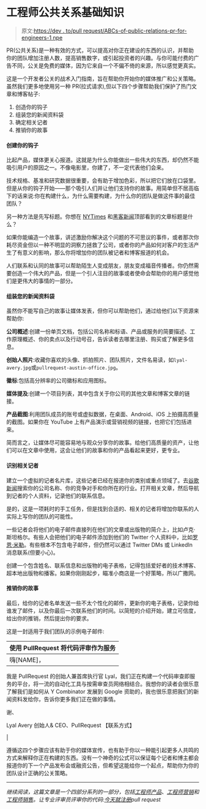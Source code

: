 # 工程师公共关系基础知识

> 原文:[https://dev . to/pull request/ABCs-of-public-relations-pr-for-engineers-1 npe](https://dev.to/pullrequest/abcs-of-public-relations-pr-for-engineers-1npe)

PR(公共关系)是一种有效的方式，可以提高对你正在建设的东西的认识，并帮助你的团队增加注册人数，提高销售数字，或引起投资者的兴趣。与你可能付费的广告不同，公关是免费的媒体，因为它来自一个不偏不倚的来源，所以感觉更真实。

这是一个开发者公关的战术入门指南，旨在帮助你开始你的媒体推广和公关策略。虽然我们更多地使用另一种 PR(拉式请求),但以下四个步骤帮助我们保护了热门文章和博客帖子:

1.  创造你的钩子
2.  组装您的新闻资料袋
3.  确定相关记者
4.  推销你的故事

#### [](#create-your-hook)创建你的钩子

比起产品，媒体更关心报道。这就是为什么你能做出一些伟大的东西，却仍然不能吸引用户的原因之一。不像电影里，你建了，不一定代表他们会来。

技术规格、基准和研究数据很重要，会有助于增加色彩，所以把它们放在口袋里。但是从你的钩子开始——那个吸引人们并让他们支持你的故事。用简单但不居高临下的话来说:你在构建什么，为什么需要构建，为什么你的团队是做这件事的最佳团队？

另一种方法是先写标题。你想在 [NYTimes](https://www.nytimes.com/) 和[黑客新闻](https://news.ycombinator.com/)顶部看到的文章标题是什么？

如果你能编造一个故事，讲述激励你解决这个问题的不可思议的事件，或者那次你耗尽资金但以一种不明显的洞察力拯救了公司，或者你的产品如何对客户的生活产生了有意义的影响，那么你将增加你的团队被记者和博客报道的机会。

人们联系和认同的故事可以帮助陌生人变成朋友，朋友变成福音传播者。你仍然需要创造一个伟大的产品，但是一个引人注目的故事或者使命会帮助你的用户感觉他们是更伟大的事情的一部分。

#### [](#assemble-your-press-kit)组装您的新闻资料袋

虽然你不能写自己的故事让媒体发表，但你可以帮助他们，通过给他们以下资源来帮助你:

**公司概述**:创建一份单页文档，包括公司名称和标语、产品或服务的简要描述、工作原理概述、你的卖点以及行动号召，告诉读者去哪里注册、购买或了解更多信息。

**创始人照片**:收藏你喜欢的头像、抓拍照片、团队照片，文件名易读，如`lyal-avery.jpg`或`pullrequest-austin-office.jpg`。

**徽标**:包括高分辨率的公司徽标和应用图标。

**媒体提及**:创建一个项目列表，其中包含关于你公司的其他文章和博客文章的链接。

**产品截图**:利用团队成员的账号或虚拟数据，在桌面、Android、iOS 上拍摄高质量的截图。如果你在 YouTube 上有产品演示或营销视频的链接，也把它们包括进来。

简而言之，让媒体尽可能容易地与观众分享你的故事。给他们高质量的资产，让他们可以在文章中使用，这会让他们的故事和你的产品看起来更好，更专业。

#### [](#identify-relevant-journalists)识别相关记者

建立一个虚拟的记者名片库，这些记者已经在报道你的类别或重点领域了。去[谷歌新闻](https://news.google.com/)搜索你的公司名称、你的竞争对手和你所在的行业。打开相关文章，然后导航到记者的个人资料，记录他们的联系信息。

是的，这是一项耗时的手工任务，但是找到合适的、相关的记者将增加你联系的人实际上写你的团队的可能性。

一些记者会将他们的电子邮件直接列在他们的文章或出版物的简介上，比如卢克·斯坦格尔。有些人会把他们的电子邮件添加到他们的 Twitter 个人资料中，比如[罗恩·米勒](https://twitter.com/ron_miller)。有些根本不包含电子邮件，但仍然可以通过 Twitter DMs 或 LinkedIn 消息联系(但要小心)。

创建一个包含姓名、联系信息和出版物的电子表格，记得包括爱好者的技术博客、超本地出版物和播客。如果你刚刚起步，瞄准小商店是一个好策略，所以广撒网。

#### [](#pitch-your-story)推销你的故事

最后，给你的记者名单发送一些不太个性化的邮件，更新你的电子表格，记录你给谁发了邮件，以及你最后一次联系他们的时间。以简短的介绍开始，建立可信度，给出你的推销，然后提出你的要求。

这是一封适用于我们团队的示例电子邮件:

| 使用 PullRequest 将代码评审作为服务 |
| --- |
| 嗨[NAME]，

我是 PullRequest 的创始人兼首席执行官 Lyal，我们正在构建一个代码审查即服务的平台，将一流的自动化工具与按需审查员网络相结合。我想你的读者会很乐意了解我们是如何从 Y Combinator 发展到 Google 资助的，我也很乐意把我们的新闻资料发给你，告诉你更多我们正在做的事情。

谢、

Lyal Avery
创始人& CEO、PullRequest
【联系方式】

 |

遵循这四个步骤应该有助于你的媒体宣传，也有助于你以一种能引起更多人共鸣的方式来解释你正在构建的东西。没有一个神奇的公式可以保证每个记者和博主都会报道你的下一个产品发布会或融资公告，但希望这能给你一个起点，帮助你为你的团队设计正确的公关策略。

* * *

*继续阅读，这篇文章是一个四部分系列的一部分，包括[工程师产品](https://www.pullrequest.com/blog/pm-for-engineers/?utm_medium=referral&utm_source=dev.to)、[工程师营销](https://www.pullrequest.com/blog/marketing-for-engineers/?utm_medium=referral&utm_source=dev.to)和[工程师销售](https://www.pullrequest.com/blog/sales-for-engineers/?utm_medium=referral&utm_source=dev.to)。让专业评审员评审你的代码:[今天就注册](https://www.pullrequest.com/?utm_medium=referral&utm_source=dev.to)pull request*